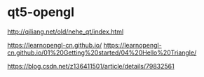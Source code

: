 qt5-opengl
===========

http://qiliang.net/old/nehe_qt/index.html

https://learnopengl-cn.github.io/
https://learnopengl-cn.github.io/01%20Getting%20started/04%20Hello%20Triangle/

https://blog.csdn.net/z136411501/article/details/79832561
